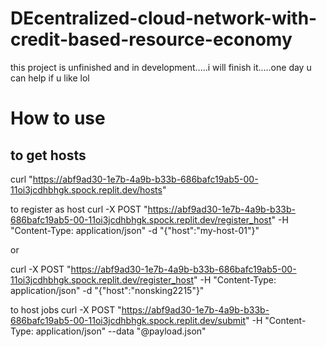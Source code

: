 # DEcentralized-cloud-network-with-credit-based-resource-economy
this project is unfinished and in development.....i will finish it.....one day
u can help if u like lol
# How to use
## to get hosts
curl "https://abf9ad30-1e7b-4a9b-b33b-686bafc19ab5-00-11oi3jcdhbhgk.spock.replit.dev/hosts"

to register as host
curl -X POST "https://abf9ad30-1e7b-4a9b-b33b-686bafc19ab5-00-11oi3jcdhbhgk.spock.replit.dev/register_host" -H "Content-Type: application/json" -d "{\"host\":\"my-host-01\"}"

or

curl -X POST "https://abf9ad30-1e7b-4a9b-b33b-686bafc19ab5-00-11oi3jcdhbhgk.spock.replit.dev/register_host" -H "Content-Type: application/json" -d "{\"host\":\"nonsking2215\"}"


to host jobs
curl -X POST "https://abf9ad30-1e7b-4a9b-b33b-686bafc19ab5-00-11oi3jcdhbhgk.spock.replit.dev/submit" -H "Content-Type: application/json" --data "@payload.json"
